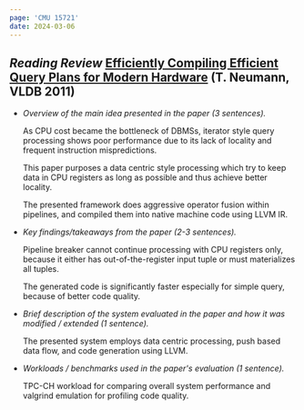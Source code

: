 ```yaml
---
page: 'CMU 15721'
date: 2024-03-06
---
```


## _Reading Review_ [Efficiently Compiling Efficient Query Plans for Modern Hardware](https://15721.courses.cs.cmu.edu/spring2024/papers/07-compilation/p539-neumann.pdf) (T. Neumann, VLDB 2011)

- _Overview of the main idea presented in the paper (3 sentences)._

  As CPU cost became the bottleneck of DBMSs, iterator style query processing shows poor performance due to its lack of locality and frequent instruction mispredictions.

  This paper purposes a data centric style processing which try to keep data in CPU registers as long as possible and thus achieve better locality.

  The presented framework does aggressive operator fusion within pipelines, and compiled them into native machine code using LLVM IR.

- _Key findings/takeaways from the paper (2-3 sentences)._

  Pipeline breaker cannot continue processing with CPU registers only, because it either has out-of-the-register input tuple or must materializes all tuples.

  The generated code is significantly faster especially for simple query, because of better code quality.

- _Brief description of the system evaluated in the paper and how it was modified / extended (1 sentence)._

  The presented system employs data centric processing, push based data flow, and code generation using LLVM.

- _Workloads / benchmarks used in the paper's evaluation (1 sentence)._

  TPC-CH workload for comparing overall system performance and valgrind emulation for profiling code quality.
